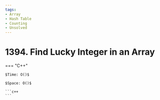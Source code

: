 ```yaml
---
tags:
- Array
- Hash Table
- Counting
- Unsolved
---
```



# 1394. Find Lucky Integer in an Array

=== "C++"

    $Time: O()$

    $Space: O()$

    ```c++
    ```